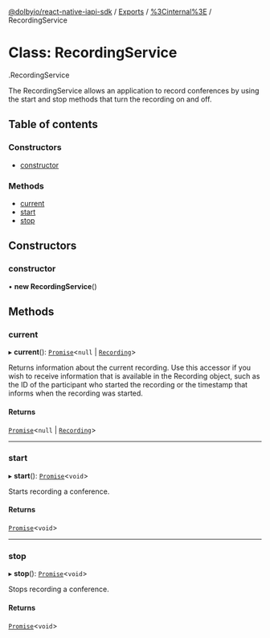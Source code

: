 [@dolbyio/react-native-iapi-sdk](../README.md) / [Exports](../modules.md) / [%3Cinternal%3E](../modules/_internal_.md) / RecordingService

# Class: RecordingService

[<internal>](../modules/_internal_.md).RecordingService

The RecordingService allows an application to record conferences by using the start and stop methods that turn
the recording on and off.

## Table of contents

### Constructors

- [constructor](_internal_.RecordingService.md#constructor)

### Methods

- [current](_internal_.RecordingService.md#current)
- [start](_internal_.RecordingService.md#start)
- [stop](_internal_.RecordingService.md#stop)

## Constructors

### constructor

• **new RecordingService**()

## Methods

### current

▸ **current**(): [`Promise`](../modules/_internal_.md#promise)<``null`` \| [`Recording`](../interfaces/_internal_.Recording.md)\>

Returns information about the current recording. Use this accessor if you wish to receive information that is
available in the Recording object, such as the ID of the participant who started the recording or the timestamp
that informs when the recording was started.

#### Returns

[`Promise`](../modules/_internal_.md#promise)<``null`` \| [`Recording`](../interfaces/_internal_.Recording.md)\>

___

### start

▸ **start**(): [`Promise`](../modules/_internal_.md#promise)<`void`\>

Starts recording a conference.

#### Returns

[`Promise`](../modules/_internal_.md#promise)<`void`\>

___

### stop

▸ **stop**(): [`Promise`](../modules/_internal_.md#promise)<`void`\>

Stops recording a conference.

#### Returns

[`Promise`](../modules/_internal_.md#promise)<`void`\>
